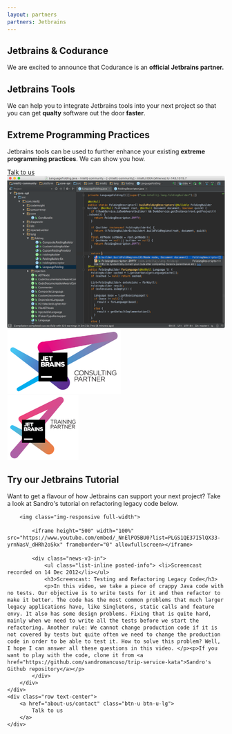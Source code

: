```yaml
---
layout: partners
partners: Jetbrains
---
```


<div class="container content-lg">
	<div class="title-v1">
		<h2>Jetbrains & Codurance </h2>
		<p>We are excited to announce that Codurance is an <strong>official Jetbrains partner.</strong></p>
	</div>
	<div class="row margin-bottom-40">
		<div class="col-md-6 content-boxes-v3 margin-bottom-40">
			<div class="clearfix margin-bottom-30">
				<i class="icon-custom icon-md rounded-x icon-bg-u fa fa-check"></i>
				<div class="content-boxes-in-v3">
					<h2 class="heading-sm">Jetbrains Tools</h2>
					<p>We can help you to integrate Jetbrains tools into your next project so that you can get <strong>qualty</strong> software out the door <strong>faster</strong>.</p>
				</div>
			</div>
			<div class="clearfix margin-bottom-30">
				<i class="icon-custom icon-md rounded-x icon-bg-u fa fa-check"></i>
				<div class="content-boxes-in-v3">
					<h2 class="heading-sm">Extreme Programming Practices</h2>
					<p>Jetbrains tools can be used to further enhance your existing <strong>extreme programming practices</strong>. We can show you how.</p>
				</div>
			</div>
			<div class="row margin-bottom-40 text-center">
				<a href="about-us/contact" class="btn-u btn-u-lg">
					Talk to us
				</a>
			</div>
		</div>
		<div class="col-md-6">
			<img class="img-responsive" src="/assets/img/partners/jetbrains/intellijIdea.png" alt="Intellij Idea screenshot">
		</div>
	</div>
	<div class="row margin-bottom-60">
		<div class="col-md-6">
			<a href="https://www.jetbrains.com/company/partners/#countries=United%20Kingdom"><img class="img-responsive pull-right" src="/assets/img/partners/jetbrains/Jetbrains_ConsultingPartner.png" alt="Jetbrains Consulting Partner logo" style="max-height: 150px"></a>
		</div>
		<div class="col-md-6">
			<a href="https://www.jetbrains.com/company/partners/#countries=United%20Kingdom"><img class="img-responsive pull-left" src="/assets/img/partners/jetbrains/Jetbrains_TrainingPartner.png" alt="Jetbrains Training Partner logo" style="max-height: 150px"></a>
		</div>
	</div>
	<div class="row margin-top-60 margin-bottom-20">
		<div class="title-v1">
			<h2>Try our Jetbrains Tutorial</h2>
			<p>Want to get a flavour of how Jetbrains can support your next project? Take a look at Sandro's tutorial on refactoring legacy code below.</p>
		</div>
		<div class="news-v3 margin-bottom-30 bg-color-white">

		<img class="img-responsive full-width"> 

			<iframe height="500" width="100%" src="https://www.youtube.com/embed/_NnElPO5BU0?list=PLGS1QE37I5lQX33-yrnNasV_dHRh2oSkx" frameborder="0" allowfullscreen></iframe>

			<div class="news-v3-in">
				<ul class="list-inline posted-info"> <li>Screencast recorded on 14 Dec 2012</li></ul> 
				<h3>Screencast: Testing and Refactoring Legacy Code</h3> 
				<p>In this video, we take a piece of crappy Java code with no tests. Our objective is to write tests for it and then refactor to make it better. The code has the most common problems that much larger legacy applications have, like Singletons, static calls and feature envy. It also has some design problems. Fixing that is quite hard, mainly when we need to write all the tests before we start the refactoring. Another rule: We cannot change production code if it is not covered by tests but quite often we need to change the production code in order to be able to test it. How to solve this problem? Well, I hope I can answer all these questions in this video. </p><p>If you want to play with the code, clone it from <a href="https://github.com/sandromancuso/trip-service-kata">Sandro's Github repository</a></p>
			</div> 
		</div>
	</div>
	<div class="row text-center">
		<a href="about-us/contact" class="btn-u btn-u-lg">
			Talk to us
		</a>
	</div>
</div>